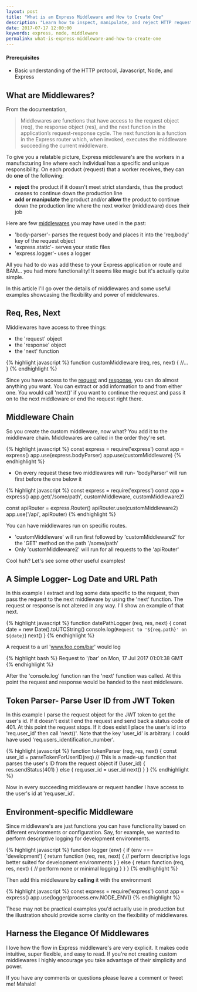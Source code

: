 ```yaml
---
layout: post
title: "What is an Express Middleware and How to Create One"
description: "Learn how to inspect, manipulate, and reject HTTP requests and responses with Express Middlewares"
date: 2017-07-17 12:00:00
keywords: express, node, middleware
permalink: what-is-express-middleware-and-how-to-create-one
---
```


#### Prerequisites
- Basic understanding of the HTTP protocol, Javascript, Node, and Express

## What are Middlewares?

From the documentation,

> Middlewares are functions that have access to the request object (req), the response object (res), and the next function in the application’s request-response cycle. The next function is a function in the Express router which, when invoked, executes the middleware succeeding the current middleware.

To give you a relatable picture, Express middleware's are the workers in a manufacturing line where each individual has a specific and unique responsibility. On each product (request) that a worker receives, they can do **one** of the following:
 - **reject** the product if it doesn't meet strict standards, thus the product ceases to continue down the production line
 - **add or manipulate** the product and/or **allow** the product to continue down the production line where the next worker (middleware) does their job

Here are few [middlewares](https://expressjs.com/en/resources/middleware.html) you may have used in the past:
  - 'body-parser'- parses the request body and places it into the 'req.body' key of the request object
  - 'express.static'- serves your static files
  - 'express.logger'- uses a logger

All you had to do was add these to your Express application or route and BAM... you had more functionality! It seems like magic but it's actually quite simple.

In this article I'll go over the details of middlewares and some useful examples showcasing the flexibility and power of middlewares.

## Req, Res, Next

Middlewares have access to three things:
  - the 'request' object
  - the 'response' object
  - the 'next' function

{% highlight javascript %}
function customMiddleware (req, res, next) {
  //...
}
{% endhighlight %}

Since you have access to the [request](https://expressjs.com/en/4x/api.html#req) and [response](https://expressjs.com/en/4x/api.html#res), you can do almost anything you want. You can extract or add information to and from either one. You would call 'next()' if you want to continue the request and pass it on to the next middleware or end the request right there.

## Middleware Chain

So you create the custom middleware, now what? You add it to the middleware chain. Middlewares are called in the order they're set.

{% highlight javascript %}
const express = require('express')
const app = express()
app.use(express.bodyParser)
app.use(customMiddleware)
{% endhighlight %}

- On every request these two middlewares will run- 'bodyParser' will run first before the one below it

{% highlight javascript %}
const express = require('express')
const app = express()
app.get('/some/path', customMiddleware, customMiddleware2)

const apiRouter = express.Router()
apiRouter.use(customMiddleware2)
app.use('/api', apiRouter)
{% endhighlight %}

You can have middlewares run on specific routes.
- 'customMiddleware' will run first followed by 'customMiddleware2' for the 'GET' method on the path '/some/path'
- Only 'customMiddleware2' will run for all requests to the 'apiRouter'


Cool huh? Let's see some other useful examples!

## A Simple Logger- Log Date and URL Path

In this example I extract and log some data specific to the request, then pass the request to the next middleware by using the 'next' function. The request or response is not altered in any way. I'll show an example of that next.

{% highlight javascript %}
function datePathLogger (req, res, next) {
  const date = new Date().toUTCString()
  console.log(`Request to '${req.path}' on ${date}`)
  next()
}
{% endhighlight %}

A request to a url 'www.foo.com/bar' would log

{% highlight bash %}
Request to '/bar' on Mon, 17 Jul 2017 01:01:38 GMT
{% endhighlight %}

After the 'console.log' function ran the 'next' function was called. At this point the request and response would be handed to the next middleware.

## Token Parser- Parse User ID from JWT Token

In this example I parse the request object for the JWT token to get the user's id. If it doesn't exist I end the request and send back a status code of 401. At this point the request stops. If it does exist I place the user's id into 'req.user_id' then call 'next()'. Note that the key 'user_id' is arbitrary. I could have used 'req.users_identification_number'.

{% highlight javascript %}
function tokenParser (req, res, next) {
  const user_id = parseTokenForUserID(req) // This is a made-up function that parses the user's ID from the request object
  if (!user_id) {
    res.sendStatus(401)
  } else {
    req.user_id = user_id
    next()
  }
}
{% endhighlight %}

Now in every succeeding middleware or request handler I have access to the user's id at 'req.user_id'.

## Environment-specific Middleware

Since middleware's are just functions you can have functionality based on different environments or configuration. Say, for example, we wanted to perform descriptive logging for development environments.

{% highlight javascript %}
function logger (env) {
  if (env === 'development') {
    return function (req, res, next) {
      // perform descriptive logs better suited for development environments
    }
  } else {
    return function (req, res, next) {
      // perform none or minimal logging
    }
  }
}
{% endhighlight %}

Then add this middleware by **calling** it with the environment

{% highlight javascript %}
const express = require('express')
const app = express()
app.use(logger(process.env.NODE_ENV))
{% endhighlight %}

These may not be practical examples you'd actually use in production but the illustration should provide some clarity on the flexibility of middlewares.

## Harness the Elegance Of Middlewares

I love how the flow in Express middleware's are very explicit. It makes code intuitive, super flexible, and easy to read. If you're not creating custom middlewares I highly encourage you take advantage of their simplicity and power.

If you have any comments or questions please leave a comment or tweet me! Mahalo!
